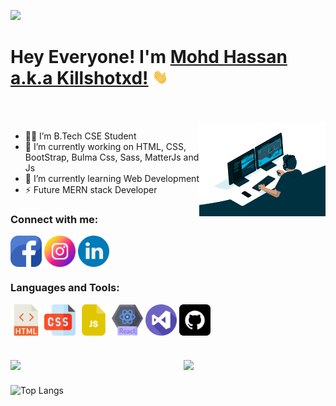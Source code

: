 ![](https://komarev.com/ghpvc/?username=killshotxd)
# Hey Everyone! I'm [Mohd Hassan a.k.a Killshotxd!](https://github.com/killshotxd) <img src="https://github.com/killshotxd/svgIcons/blob/main/Hi.gif" width="25px">
<br><br>
<a><img align="right" src="https://github.com/killshotxd/svgIcons/blob/main/code.gif" width="40%" /></a>
- 👨‍🎓 I’m B.Tech CSE Student
- 🔭 I’m currently working on HTML, CSS, BootStrap, Bulma Css, Sass, MatterJs and Js
- 🌱 I’m currently learning Web Development
- ⚡ Future MERN stack Developer
###

### Connect with me:

<a href="https://www.facebook.com/profile.php?id=100007733971393" target="blank"><img align="center" src="https://github.com/killshotxd/svgIcons/blob/main/facebook.png" width="50" /></a>
<a href="https://www.instagram.com/ihassanansari/" target="blank"><img align="center" src="https://github.com/killshotxd/svgIcons/blob/main/instagram.png" width="50" /></a>
<a href="https://www.linkedin.com/in/mohd-hassan-11707a223/" target="blank"><img align="center" src="https://github.com/killshotxd/svgIcons/blob/main/linkedin.png" width="50" /></a>

### Languages and Tools:

<a><img align="center" src="https://github.com/killshotxd/svgIcons/blob/main/html.png" width="50" /></a>
<a><img align="center" src="https://github.com/killshotxd/svgIcons/blob/main/css.png" width="50" /></a>
<a><img align="center" src="https://github.com/killshotxd/svgIcons/blob/main/js-file.png" width="50" /></a>
<a><img align="center" src="https://github.com/killshotxd/svgIcons/blob/main/react.png" width="50" /></a>
<a><img align="center" src="https://github.com/killshotxd/svgIcons/blob/main/visual-studio.png" width="50" /></a>
<a><img align="center" src="https://github.com/killshotxd/svgIcons/blob/main/github.png" width="50" /></a>
<br><br>
### 

<p align="center">

<span>
<a>
  <img width="38%" align="left" src="https://github-readme-streak-stats.herokuapp.com?user=killshotxd&theme=buefy-dark&hide_border=true&date_format=M%20j%5B%2C%20Y%5D" />
</a><a>
  <img width="45%" align="right" src="https://github-readme-stats2-killshotxd.vercel.app//api?username=killshotxd&repo=github-readme-stats&hide=contribs,prs,issues&show_icons=true&theme=radical" />
</a>
</span>
</p>
<br>


###
![Top Langs](https://github-readme-stats2-killshotxd.vercel.app/api/top-langs/?username=killshotxd&layout=compact)
<!--
**killshotxd/killshotxd** is a ✨ _special_ ✨ repository because its `README.md` (this file) appears on your GitHub profile.

Here are some ideas to get you started:

- 🔭 I’m currently working on ...
- 🌱 I’m currently learning ...
- 👯 I’m looking to collaborate on ...
- 🤔 I’m looking for help with ...
- 💬 Ask me about ...
- 📫 How to reach me: ...
- 😄 Pronouns: ...
- ⚡ Fun fact: ...
-->
